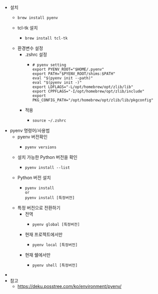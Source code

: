 - 설치
	- ```shell
	  brew install pyenv
	  ```
	- tcl-tk 설치
		- ```shell
		  brew install tcl-tk
		  ```
	- 환경변수 설정
		- .zshrc 설정
			- ```shell
			  # pyenv setting
			  export PYENV_ROOT="$HOME/.pyenv"
			  export PATH="$PYENV_ROOT/shims:$PATH"
			  eval "$(pyenv init --path)"
			  eval "$(pyenv init -)"
			  export LDFLAGS="-L/opt/homebrew/opt/zlib/lib"
			  export CPPFLAGS="-I/opt/homebrew/opt/zlib/include"
			  export PKG_CONFIG_PATH="/opt/homebrew/opt/zlib/lib/pkgconfig"
			  ```
		- 적용
			- ```shell
			  source ~/.zshrc
			  ```
- pyenv 명령어/사용법
	- pyenv 버전확인
		- ```shell
		  pyenv versions
		  ```
	- 설치 가능한 Python 버전을 확인
		- ```shell
		  pyenv install --list
		  ```
	- Python 버전 설치
		- ```shell
		  pyenv install
		  or
		  pyenv install [특정버전]
		  ```
	- 특정 버전으로 전환하기
		- 전역
			- ```shell
			  pyenv global [특정버전]
			  ```
		- 현재 프로젝트에서만
			- ```shell
			  pyenv local [특정버전]
			  ```
		- 현재 쉘에서만
			- ```shell
			  pyenv shell [특정버전]
			  ```
-
- 참고
	- https://deku.posstree.com/ko/environment/pyenv/